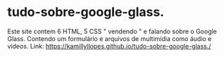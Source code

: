 # tudo-sobre-google-glass.
Este site contem 6 HTML, 5 CSS " vendendo " e falando sobre o Google Glass. Contendo um formulário e arquivos de multimídia como áudio e vídeos.
Link: https://kamillyllopes.github.io/tudo-sobre-google-glass./
